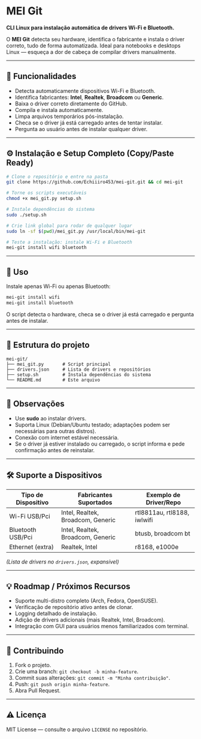 # MEI Git

**CLI Linux para instalação automática de drivers Wi-Fi e Bluetooth.**

O **MEI Git** detecta seu hardware, identifica o fabricante e instala o driver correto, tudo de forma automatizada. Ideal para notebooks e desktops Linux — esqueça a dor de cabeça de compilar drivers manualmente.

---

## 🔧 Funcionalidades

* Detecta automaticamente dispositivos Wi-Fi e Bluetooth.
* Identifica fabricantes: **Intel**, **Realtek**, **Broadcom** ou **Generic**.
* Baixa o driver correto diretamente do GitHub.
* Compila e instala automaticamente.
* Limpa arquivos temporários pós-instalação.
* Checa se o driver já está carregado antes de tentar instalar.
* Pergunta ao usuário antes de instalar qualquer driver.

---

## ⚙️ Instalação e Setup Completo (Copy/Paste Ready)

```bash
# Clone o repositório e entre na pasta
git clone https://github.com/Echiiiro453/mei-git.git && cd mei-git

# Torne os scripts executáveis
chmod +x mei_git.py setup.sh

# Instale dependências do sistema
sudo ./setup.sh

# Crie link global para rodar de qualquer lugar
sudo ln -sf $(pwd)/mei_git.py /usr/local/bin/mei-git

# Teste a instalação: instale Wi-Fi e Bluetooth
mei-git install wifi bluetooth
```

---

## 🚀 Uso

Instale apenas Wi-Fi ou apenas Bluetooth:

```bash
mei-git install wifi
mei-git install bluetooth
```

O script detecta o hardware, checa se o driver já está carregado e pergunta antes de instalar.

---

## 📂 Estrutura do projeto

```
mei-git/
├── mei_git.py       # Script principal
├── drivers.json     # Lista de drivers e repositórios
├── setup.sh         # Instala dependências do sistema
└── README.md        # Este arquivo
```

---

## 📝 Observações

* Use **sudo** ao instalar drivers.
* Suporta Linux (Debian/Ubuntu testado; adaptações podem ser necessárias para outras distros).
* Conexão com internet estável necessária.
* Se o driver já estiver instalado ou carregado, o script informa e pede confirmação antes de reinstalar.

---

## 🛠️ Suporte a Dispositivos

| Tipo de Dispositivo | Fabricantes Suportados            | Exemplo de Driver/Repo      |
| ------------------- | --------------------------------- | --------------------------- |
| Wi-Fi USB/Pci       | Intel, Realtek, Broadcom, Generic | rtl8811au, rtl8188, iwlwifi |
| Bluetooth USB/Pci   | Intel, Realtek, Broadcom, Generic | btusb, broadcom bt          |
| Ethernet (extra)    | Realtek, Intel                    | r8168, e1000e               |

*(Lista de drivers no `drivers.json`, expansível)*

---

## 💡 Roadmap / Próximos Recursos

* Suporte multi-distro completo (Arch, Fedora, OpenSUSE).
* Verificação de repositório ativo antes de clonar.
* Logging detalhado de instalação.
* Adição de drivers adicionais (mais Realtek, Intel, Broadcom).
* Integração com GUI para usuários menos familiarizados com terminal.

---

## 📌 Contribuindo

1. Fork o projeto.
2. Crie uma branch: `git checkout -b minha-feature`.
3. Commit suas alterações: `git commit -m "Minha contribuição"`.
4. Push: `git push origin minha-feature`.
5. Abra Pull Request.

---

## ⚠️ Licença

MIT License — consulte o arquivo `LICENSE` no repositório.
